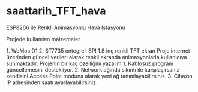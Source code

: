 # saattarih_TFT_hava
ESP8266 ile Renkli Animasyonlu Hava Istasyonu
<p>Projede kullanılan malzemeler</p>
1. WeMos D1 
2. ST7735 entegreli SPI 1.8 inç renkli TFT ekran  
Proje internet üzerinden güncel verileri alarak renkli ekranda animasyonlarla kullanıcıya sunmaktadır. 
Projenin bir kaç özelliğini yazalım
1. Kablosuz program güncellemesini destekliyor.
2. Network ağında sıkıntı ile karşılaşırsanız kendisini Access Point moduna alarak yeni ağ tanımlayabilirsiniz.
3. Cihazın IP adresinden saatı ayarlayabilirsiniz.
